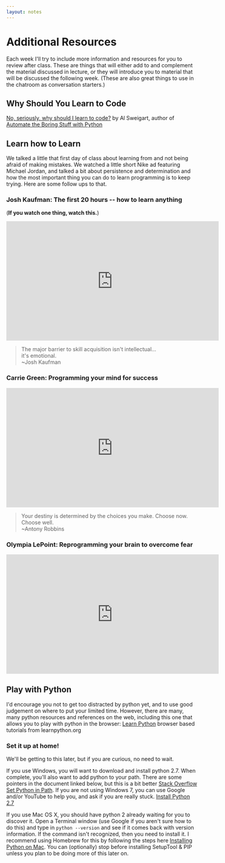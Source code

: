 ```yaml
---
layout: notes
---
```


# Additional Resources
Each week I'll try to include more information and resources for you to review after class. These are things that will either add to and complement the material discussed in lecture, or they will introduce you to material that will be discussed the following week.  (These are also great things to use in the chatroom as conversation starters.)  

## Why Should You Learn to Code
[No, seriously, why should I learn to code?](http://inventwithpython.com/blog/2014/09/30/no-seriously-why-should-i-learn-to-code/) by Al Sweigart, author of [Automate the Boring Stuff with Python](https://automatetheboringstuff.com/)


## Learn how to Learn
We talked a little that first day of class about learning from and not being afraid of making mistakes.  We watched a little short Nike ad featuring Michael Jordan, and talked a bit about persistence and determination and how the most important thing you can do to learn programming is to keep trying.  Here are some follow ups to that.

### Josh Kaufman: The first 20 hours -- how to learn anything <br>
(__If you watch one thing, watch this.__)

<iframe width="560" height="315" src="https://www.youtube.com/embed/5MgBikgcWnY" frameborder="0" allowfullscreen></iframe>

> The major barrier to skill acquisition isn't intellectual...    
> it's emotional.  
> ~Josh Kaufman

### Carrie Green: Programming your mind for success

<iframe width="560" height="315" src="https://www.youtube.com/embed/MmfikLimeQ8" frameborder="0" allowfullscreen></iframe>

> Your destiny is determined by the choices you make. Choose now. Choose well.  
> ~Antony Robbins

### Olympia LePoint: Reprogramming your brain to overcome fear

<iframe width="560" height="315" src="https://www.youtube.com/embed/1PV7Hy_8fhA" frameborder="0" allowfullscreen></iframe>


## Play with Python
I'd encourage you not to get too distracted by python yet, and to use good judgement on where to put your limited time.  However, there are many, many python resources and references on the web, including this one that allows you to play with python in the browser:
[Learn Python](http://www.learnpython.org) browser based tutorials from learnpython.org


### Set it up at home!
We'll be getting to this later, but if you are curious, no need to wait.

If you use Windows, you will want to download and install python 2.7.  When complete, you'll also want to add python to your path.  There are some pointers in the document linked below, but this is a bit better [Stack Overflow Set Python in Path](http://stackoverflow.com/questions/3701646/how-to-add-to-the-pythonpath-in-windows-7).  If you are not using Windows 7, you can use Google and/or YouTube to help you, and ask if you are really stuck.
[Install Python 2.7](https://docs.python.org/2.7/using/windows.html)

If you use Mac OS X, you should have python 2 already waiting for you to discover it.  Open a Terminal window (use Google if you aren't sure how to do this) and type in `python --version` and see if it comes back with version information.  If the command isn't recognized, then you need to install it.  I recommend using Homebrew for this by following the steps here [Installing Python on Mac](http://docs.python-guide.org/en/latest/starting/install/osx/). You can (optionally) stop before installing SetupTool & PIP unless you plan to be doing more of this later on.
